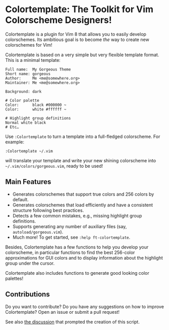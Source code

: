 # Colortemplate: The Toolkit for Vim Colorscheme Designers!

Colortemplate is a plugin for Vim 8 that allows you to easily develop
colorschemes. Its ambitious goal is to become *the* way to create new
colorschemes for Vim!

Colortemplate is based on a very simple but very flexible template format.
This is a minimal template:

```
Full name:  My Gorgeous Theme
Short name: gorgeous
Author:     Me <me@somewhere.org>
Maintainer: Me <me@somewhere.org>

Background: dark

# Color palette
Color:      black #000000 ~
Color:      white #ffffff ~

# Highlight group definitions
Normal white black
# Etc…
```

Use `:Colortemplate` to turn a template into a full-fledged colorscheme. For
example:

```vim
:Colortemplate ~/.vim
```

will translate your template and write your new shining colorscheme into
`~/.vim/colors/gorgeous.vim`, ready to be used!


## Main Features

- Generates colorschemes that support true colors and 256 colors by default.
- Generates colorschemes that load efficiently and have a consistent structure
  following best practices.
- Detects a few common mistakes, e.g., missing highlight group definitions.
- Supports generating any number of auxiliary files (say,
  `autoload/gorgeous.vim`).
- Much more! To get started, see `:help ft-colortemplate`.

Besides, Colortemplate has a few functions to help you develop your colorscheme,
in particular functions to find the best 256-color approximations for GUI colors
and to display information about the highlight group under the cursor.

Colortemplate also includes functions to generate good looking color palettes!


## Contributions

Do you want to contribute? Do you have any suggestions on how to improve
Colortemplate? Open an issue or submit a pull request!

See also [the discussion](https://github.com/vim/vim/issues/1665) that prompted
the creation of this script.

